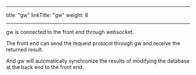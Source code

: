 
---
title: "gw"
linkTitle: "gw"
weight: 8

---

gw is connected to the front end through websocket.

The front end can send the request protocol through gw and receive the returned result.

And gw will automatically synchronize the results of modifying the database at the back end to the front end.
